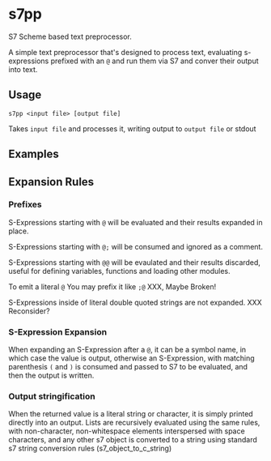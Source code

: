 # s7pp
S7 Scheme based text preprocessor.

A simple text preprocessor that's designed to process text, evaluating s-expressions prefixed with an `@` and run them via S7 and conver their output into text.

## Usage

`s7pp <input file> [output file]`

Takes `input file` and processes it, writing output to `output file` or stdout

## Examples

## Expansion Rules

### Prefixes

S-Expressions starting with `@` will be evaluated and their results expanded in place.

S-Expressions starting with `@;` will be consumed and ignored as a comment.

S-Expressions starting with `@@` will be evaulated and their results discarded, useful for defining variables, functions and loading other modules.

To emit a literal `@` You may prefix it like `;@` XXX, Maybe Broken!

S-Expressions inside of literal double quoted strings are not expanded. XXX Reconsider?

### S-Expression Expansion

When expanding an S-Expression after a `@`, it can be a symbol name, in which case the value is output, otherwise an S-Expression, with matching parenthesis `(` and `)` is consumed and passed to S7 to be evaluated, and then the output is written.

### Output stringification

When the returned value is a literal string or character, it is simply printed directly into an output. Lists are recursively evaluated using the same rules, with non-character, non-whitespace elements interspersed with space characters, and any other s7 object is converted to a string using standard s7 string conversion rules (s7_object_to_c_string)